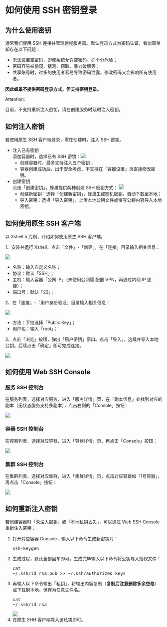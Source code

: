 # 如何使用 SSH 密钥登录

## 为什么使用密钥

通常我们使用 SSH 连接并管理远程服务器。默认登录方式为密码认证，看似简单却存在以下问题：

* 无法设置空密码，即使系统允许空密码，亦十分危险；
* 密码容易被偷窥、猜测、窃取、暴力破解等；
* 共享账号时，过多的使用者容易导致密码泄露，修改密码又会影响所有使用者。

**因此蜂巢不提供密码登录方式，但支持密钥登录。**

<span>Attention:</span><div class="alertContent">目前，不支持重新注入密钥，请在创建服务时及时注入密钥。</div>

## 如何注入密钥

若使用原生 SSH 客户端登录，需在创建时，注入 SSH 密钥。

* 注入已有密钥<br>添加容器时，选择已有 SSH 密钥：![](../image/创建服务-创建有状态服务-注入已有密钥.png)
	* 创建容器时，最多支持注入五个密钥；
	* 容器创建成功后，出于安全考虑，不支持在「容器设置」页直接修改密钥。
* 创建密钥<br>点击「创建密钥」，蜂巢提供两种创建 SSH 密钥方式：
![](../image/创建服务-创建有状态服务-创建密钥.png)
	* 创建新密钥：选择「创建新密钥」，蜂巢生成随机密钥，自动下载至本地；
	* 导入密钥：选择「导入密钥」，上传本地公钥文件或填写公钥内容导入本地密钥。

## 如何使用原生 SSH 客户端

以 Xshell 5 为例，介绍如何使用原生 SSH 客户端。

1、安装并运行 Xshell，点击「文件」-「新建」，在「连接」目录输入相关信息：

![](../image/如何使用SSH密钥登录-新建会话连接.png)

* 名称：输入自定义名称；
* 协议：默认「SSH」；
* 主机：输入容器「公网 IP」（未使用公网需 配置 VPN，再通过内网 IP 连接）；
* 端口号：默认「22」；

2、在「连接」-「用户身份验证」目录输入相关信息：

![](../image/如何使用SSH密钥登录-新建会话用户身份验证.png)

* 方法：下拉选择「Public Key」；
* 用户名：输入「root」；   

3、点击「浏览」按钮，弹出「用户密钥」窗口。点击「导入」，选择并导入本地公钥。后续点击「确定」即可完成连接。

![](../image/如何使用SSH密钥登录-新建会话用户密钥.png)

## 如何使用 Web SSH Console

### 服务 SSH 控制台
在服务列表，选择对应服务，进入「服务详情」页，在「副本信息」处找到对应的副本（无状态服务支持多副本），点击右侧的「Console」按钮：

![](../image/如何使用SSH密钥登录-服务SSH控制台.png)

### 容器 SSH 控制台
在容器列表，选择对应容器，进入「容器详情」页，再点击「Console」按钮：

![](../image/如何使用SSH密钥登录-容器SSH控制台.png)

### 集群 SSH 控制台
在集群列表，选择对应集群，进入「集群详情」页，点击对应容器如「1号容器」，再点击「Console」按钮：

![](../image/如何使用SSH密钥登录-集群SSH控制台.png)

## 如何重新注入密钥

若创建容器时「未注入密钥」或「本地私钥丢失」，可以通过 Web SSH Console 重新注入密钥：

1.  打开对应容器 Console，输入以下命令生成新密钥对：<pre>ssh-keygen</pre>
2.  生成过程，默认全部回车即可，生成完毕输入以下命令将公钥导入授权文件：<pre>cat ~/.ssh/id_rsa.pub >> ~/.ssh/authorized_keys</pre>
3.  再输入以下命令输出「私钥」，将输出内容复制（**复制后注意删除多余空格**）或下载到本地，保存为任意文件名。<pre>cat ~/.ssh/id_rsa</pre>
![](../image/如何使用SSH密钥登录-重新注入密钥.png)
4.  在原生 SHH 客户端导入该私钥即可。